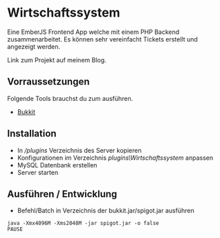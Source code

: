 # Wirtschaftssystem

Eine EmberJS Frontend App welche mit einem PHP Backend zusammenarbeitet. Es können sehr vereinfacht Tickets erstellt und angezeigt werden.

Link zum Projekt auf meinem Blog.


## Vorraussetzungen

Folgende Tools brauchst du zum ausführen.

* [Bukkit](https://www.getbukkit.org/)

## Installation

* In _/plugins_ Verzeichnis des Server kopieren
* Konfigurationen im Verzeichnis _plugins\Wirtschaftssystem_ anpassen
* MySQL Datenbank erstellen
* Server starten

## Ausführen / Entwicklung

* Befehl/Batch in Verzeichnis der bukkit.jar/spigot.jar ausführen

```
java -Xmx4096M -Xms2048M -jar spigot.jar -o false
PAUSE
```

